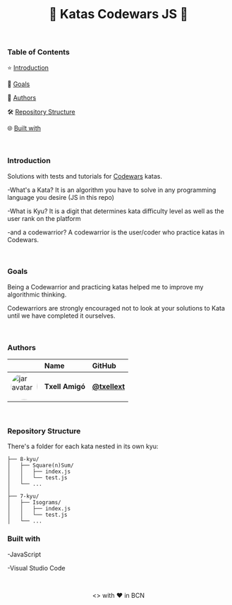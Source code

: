 <br> 
<h1 align="center"> 🥋 Katas Codewars JS 🥋</h1>
<br>


### Table of Contents

⭐ [Introduction](#introduction) 

🦋 [Goals](#goals) 

👷 [Authors](#authors) 

🛠️ [Repository Structure](#repository-structure) 

🌐 [Built with](#built-with)


<br>

### Introduction 


Solutions with tests and tutorials for <a href="https://www.codewars.com">Codewars</a> katas.

-What's a Kata?
It is an algorithm you have to solve in any programming language you desire (JS in this repo)

-What is Kyu?
It is a digit that determines kata difficulty level as well as the user rank on the platform

-and a codewarrior?
A codewarrior is the user/coder who practice katas in Codewars. 

<br>

### Goals

Being a Codewarrior and practicing katas helped me to improve my algorithmic thinking.

Codewarriors are strongly encouraged not to look at your solutions to Kata until we have completed it ourselves.

<br>

### Authors


|                     | Name                | GitHub              |
| :------------------ | :------------------ | :------------------ |
| <a href="https://github.com/txellext"><img src="https://avatars.githubusercontent.com/u/108218084?v=4" width="60" height="60" style="border-radius: 50%" alt="jar avatar"></a> | **Txell Amigó** | [**@txellext**](https://github.com/txellext) | 

<br>

### Repository Structure 

There's a folder for each kata nested in its own kyu:

```ascii
├── 8-kyu/
│   ├── Square(n)Sum/
│   │   ├── index.js
│   │   └── test.js
│   └── ...
│
├── 7-kyu/
│   ├── Isograms/
│   │   ├── index.js
│   │   └── test.js
│   └── ...
```

### Built with

-JavaScript

-Visual Studio Code

<br>

<p align="center"> <> with ❤️ in BCN</p>


[def]: #repository-structure-🛠️
